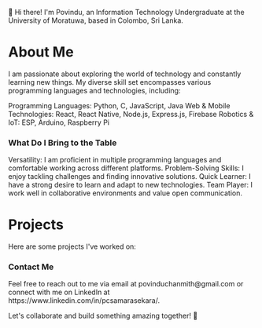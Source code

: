 👋 Hi there! I'm Povindu, an Information Technology Undergraduate at the University of Moratuwa, based in Colombo, Sri Lanka.

<h1> About Me </h1>
I am passionate about exploring the world of technology and constantly learning new things. My diverse skill set encompasses various programming languages and technologies, including:

Programming Languages: Python, C, JavaScript, Java
Web & Mobile Technologies: React, React Native, Node.js, Express.js, Firebase
Robotics & IoT: ESP, Arduino, Raspberry Pi

<h3>What Do I Bring to the Table </h3>
Versatility: I am proficient in multiple programming languages and comfortable working across different platforms.
Problem-Solving Skills: I enjoy tackling challenges and finding innovative solutions.
Quick Learner: I have a strong desire to learn and adapt to new technologies.
Team Player: I work well in collaborative environments and value open communication.


<h1>Projects </h1>
Here are some projects I've worked on:



<h3>Contact Me</h3>
Feel free to reach out to me via email at povinduchanmith@gmail.com or connect with me on LinkedIn at https://www.linkedin.com/in/pcsamarasekara/.

Let's collaborate and build something amazing together! 🚀
